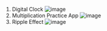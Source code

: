 1. Digital Clock
![image](https://github.com/bestcoolestp/HTML-CSS-JS-Projects-Beginner-Level-/assets/108534975/2bcd5d8f-8fdd-412e-89d1-cd88ab15f240)
2. Multiplication Practice App
![image](https://github.com/bestcoolestp/HTML-CSS-JS-Projects-Beginner-Level-/assets/108534975/5d2b91c3-330c-44dc-b566-276b41fd82eb)
3. Ripple Effect
![image](https://github.com/bestcoolestp/HTML-CSS-JS-Projects-Beginner-Level-/assets/108534975/5a596bc6-9787-4630-ac88-ca68e5cad2da)


